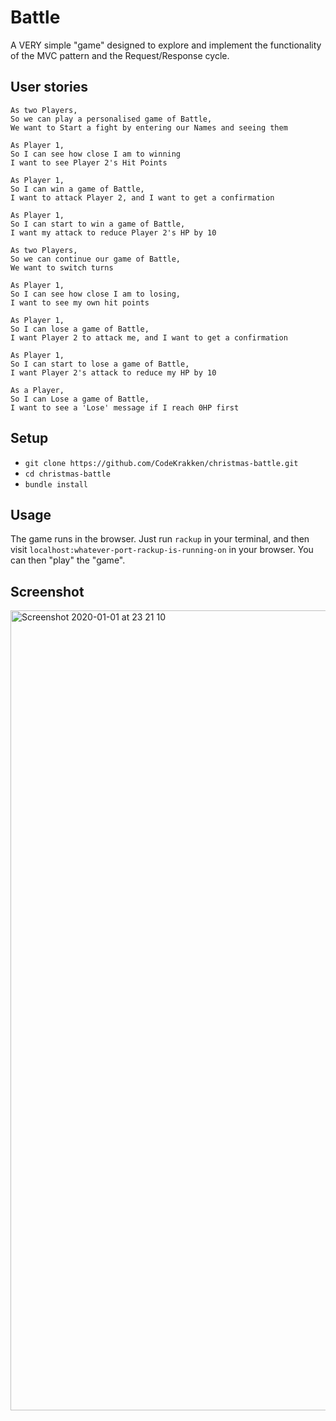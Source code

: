 Battle
=======

A VERY simple "game" designed to explore and implement the functionality of the MVC pattern and the Request/Response cycle.

User stories
---

```
As two Players,
So we can play a personalised game of Battle,
We want to Start a fight by entering our Names and seeing them

As Player 1,
So I can see how close I am to winning
I want to see Player 2's Hit Points

As Player 1,
So I can win a game of Battle,
I want to attack Player 2, and I want to get a confirmation

As Player 1,
So I can start to win a game of Battle,
I want my attack to reduce Player 2's HP by 10

As two Players,
So we can continue our game of Battle,
We want to switch turns

As Player 1,
So I can see how close I am to losing,
I want to see my own hit points

As Player 1,
So I can lose a game of Battle,
I want Player 2 to attack me, and I want to get a confirmation

As Player 1,
So I can start to lose a game of Battle,
I want Player 2's attack to reduce my HP by 10

As a Player,
So I can Lose a game of Battle,
I want to see a 'Lose' message if I reach 0HP first
```

Setup
---

* `git clone https://github.com/CodeKrakken/christmas-battle.git`
* `cd christmas-battle`
* `bundle install`

Usage
---

The game runs in the browser. Just run `rackup` in your terminal, and then visit `localhost:whatever-port-rackup-is-running-on` in your browser. You can then "play" the "game".

Screenshot
---

<img width="1280" alt="Screenshot 2020-01-01 at 23 21 10" src="https://user-images.githubusercontent.com/52076323/71647353-7e88fe80-2ced-11ea-8d14-fb4d54771144.png">
